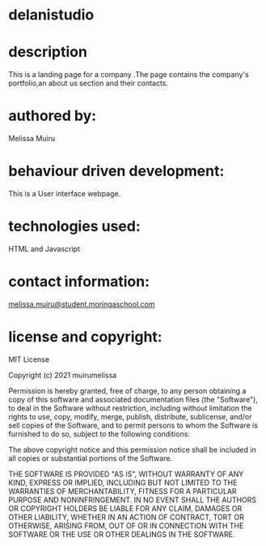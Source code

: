 # delanistudio

# description
This is a landing page for a company .The page contains the company's portfolio,an about us section and their contacts.  

# authored by:
Melissa Muiru

# behaviour driven development:
This is a User interface webpage.

# technologies used:
HTML and Javascript

# contact information: 
melissa.muiru@student.moringaschool.com

# license and copyright:
MIT License

Copyright (c) 2021 muirumelissa

Permission is hereby granted, free of charge, to any person obtaining a copy
of this software and associated documentation files (the "Software"), to deal
in the Software without restriction, including without limitation the rights
to use, copy, modify, merge, publish, distribute, sublicense, and/or sell
copies of the Software, and to permit persons to whom the Software is
furnished to do so, subject to the following conditions:

The above copyright notice and this permission notice shall be included in all
copies or substantial portions of the Software.

THE SOFTWARE IS PROVIDED "AS IS", WITHOUT WARRANTY OF ANY KIND, EXPRESS OR
IMPLIED, INCLUDING BUT NOT LIMITED TO THE WARRANTIES OF MERCHANTABILITY,
FITNESS FOR A PARTICULAR PURPOSE AND NONINFRINGEMENT. IN NO EVENT SHALL THE
AUTHORS OR COPYRIGHT HOLDERS BE LIABLE FOR ANY CLAIM, DAMAGES OR OTHER
LIABILITY, WHETHER IN AN ACTION OF CONTRACT, TORT OR OTHERWISE, ARISING FROM,
OUT OF OR IN CONNECTION WITH THE SOFTWARE OR THE USE OR OTHER DEALINGS IN THE
SOFTWARE.

